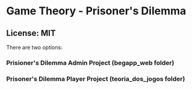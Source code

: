 
# Game Theory - Prisoner's Dilemma
## License: MIT

There are two options:

### Prisioner's Dilemma Admin Project (begapp_web folder)
### Prisoner's Dilemma Player Project (teoria_dos_jogos folder)
